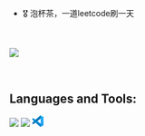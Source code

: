 - 🎖 泡杯茶，一道leetcode刷一天

<br />

<a href="https://alili.tech"><img src="https://media.giphy.com/media/SWoSkN6DxTszqIKEqv/giphy.gif" align="center" height="275" /></a>

<br />

## Languages and Tools:

<code><img height="20" src="https://i.loli.net/2021/09/07/SelduMoj5NRyvrx.png"></code>
<code><img height="20" src="https://i.loli.net/2021/09/07/g9mnewC3BEX1pfL.png"></code>
<code><img height="20" src="https://raw.githubusercontent.com/github/explore/80688e429a7d4ef2fca1e82350fe8e3517d3494d/topics/visual-studio-code/visual-studio-code.png"></code>
